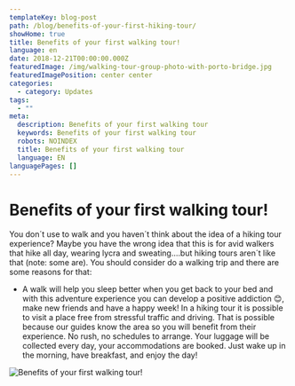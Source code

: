 ```yaml
---
templateKey: blog-post
path: /blog/benefits-of-your-first-hiking-tour/
showHome: true
title: Benefits of your first walking tour!
language: en
date: 2018-12-21T00:00:00.000Z
featuredImage: /img/walking-tour-group-photo-with-porto-bridge.jpg
featuredImagePosition: center center
categories:
  - category: Updates
tags:
  - ""
meta:
  description: Benefits of your first walking tour
  keywords: Benefits of your first walking tour
  robots: NOINDEX
  title: Benefits of your first walking tour
  language: EN
languagePages: []
---
```

# Benefits of your first walking tour!

You don´t use to walk and you haven´t think about the idea of a hiking tour experience? Maybe you have the wrong idea that this is for avid walkers that hike all day, wearing lycra and sweating….but hiking tours aren´t like that (note: some are). You should consider do a walking trip and there are some reasons for that:

* A walk will help you sleep better when you get back to your bed and with this adventure experience you can develop a positive addiction 😊, make new friends and have a happy week! In a hiking tour it is possible to visit a place free from stressful traffic and driving. That is possible because our guides know the area so you will benefit from their experience. No rush, no schedules to arrange. Your luggage will be collected every day, your accommodations are booked. Just wake up in the morning, have breakfast, and  enjoy the day!

![Benefits of your first walking tour!](/img/walking-tour-group-photo-with-porto-bridge.jpg "Benefits of your first hiking tour!")